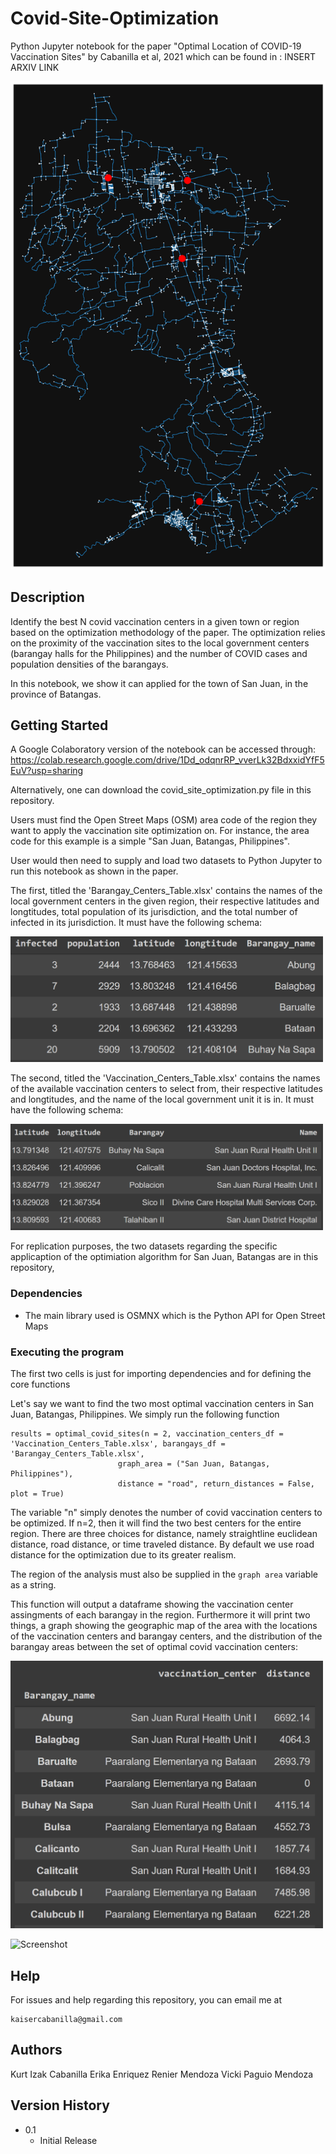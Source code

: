 # Covid-Site-Optimization
Python Jupyter notebook for the paper "Optimal Location of COVID-19 Vaccination Sites" by Cabanilla et al, 2021 which can be found in : INSERT ARXIV LINK

![Screenshot](wow.png)
## Description

Identify the best N covid vaccination centers in a given town or region based on the optimization methodology of the paper.  The optimization relies on the proximity of the vaccination sites to the local government centers (barangay halls for the Philippines) and the number of COVID cases and population densities of the barangays.

In this notebook, we show it can applied for the town of San Juan, in the province of Batangas. 

## Getting Started 

A Google Colaboratory version of the notebook can be accessed through:
https://colab.research.google.com/drive/1Dd_odqnrRP_vverLk32BdxxidYfF5EuV?usp=sharing

Alternatively, one can download the covid_site_optimization.py file in this repository.

Users must find the Open Street Maps (OSM) area code of the region they want to apply the vaccination site optimization on.  For instance, the area code for this example is a simple "San Juan, Batangas, Philippines".

User would then need to supply and load two datasets to Python Jupyter to run this notebook as shown in the paper.  

The first, titled the 'Barangay_Centers_Table.xlsx' contains the names of the local government centers in the given region, their respective latitudes and longtitudes, total population of its jurisdiction, and the total number of infected in its jurisdiction.  It must have the following schema:

[<img src="Barangay_Centers_Table.png" width="500"/>](Barangay_Centers_Table.png)

The second, titled the 'Vaccination_Centers_Table.xlsx' contains the names of the available vaccination centers to select from, their respective latitudes and longtitudes, and the name of the local government unit it is in.  It must have the following schema:

[<img src="Vaccination_Centers_Table.png" width="500"/>](Vaccination_Centers_Table.png)

For replication purposes, the two datasets regarding the specific applicaption of the optimiation algorithm for San Juan, Batangas are in this repository,
### Dependencies

* The main library used is OSMNX which is the Python API for Open Street Maps

### Executing the program
The first two cells is just for importing dependencies and for defining the core functions

Let's say we want to find the two most optimal vaccination centers in San Juan, Batangas, Philippines.  We simply run the following function
```
results = optimal_covid_sites(n = 2, vaccination_centers_df = 'Vaccination_Centers_Table.xlsx', barangays_df = 'Barangay_Centers_Table.xlsx',
                        graph_area = ("San Juan, Batangas, Philippines"),
                        distance = "road", return_distances = False, plot = True)
```
The variable "n" simply denotes the number of covid vaccination centers to be optimized.  If n=2, then it will find the two best centers for the entire region.  There are three choices for distance, namely straightline euclidean distance, road distance, or time traveled distance.  By default we use road distance for the optimization due to its greater realism.

The region of the analysis must also be supplied in the ```graph area``` variable as a string.

This function will output a dataframe showing the vaccination center assingments of each barangay in the region.  Furthermore it will print two things, a graph showing the geographic map of the area with the locations of the vaccination centers and barangay centers, and the distribution of the barangay areas between the set of optimal covid vaccination centers:


[<img src="output.png" width="500"/>](output.png)

![Screenshot](2sites_white.png)


## Help

For issues and help regarding this repository, you can email me at
```
kaisercabanilla@gmail.com
```



## Authors
Kurt Izak Cabanilla
Erika Enriquez
Renier Mendoza
Vicki Paguio Mendoza

## Version History
* 0.1
    * Initial Release

